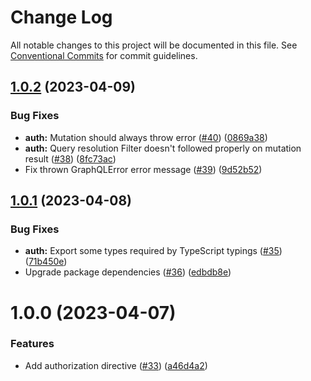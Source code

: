 # Change Log

All notable changes to this project will be documented in this file.
See [Conventional Commits](https://conventionalcommits.org) for commit guidelines.

## [1.0.2](https://github.com/ktutnik/graphql-directive/compare/@graphql-directive/auth@1.0.1...@graphql-directive/auth@1.0.2) (2023-04-09)

### Bug Fixes

- **auth:** Mutation should always throw error ([#40](https://github.com/ktutnik/graphql-directive/issues/40)) ([0869a38](https://github.com/ktutnik/graphql-directive/commit/0869a385c1259443dec3d72d1a45947be84b6976))
- **auth:** Query resolution Filter doesn't followed properly on mutation result ([#38](https://github.com/ktutnik/graphql-directive/issues/38)) ([8fc73ac](https://github.com/ktutnik/graphql-directive/commit/8fc73ac74a28c8e4719797b007400ff8ed51f690))
- Fix thrown GraphQLError error message ([#39](https://github.com/ktutnik/graphql-directive/issues/39)) ([9d52b52](https://github.com/ktutnik/graphql-directive/commit/9d52b521fb9e759f6824b8e0f5ceee5d43e20f31))

## [1.0.1](https://github.com/ktutnik/graphql-directive/compare/@graphql-directive/auth@1.0.0...@graphql-directive/auth@1.0.1) (2023-04-08)

### Bug Fixes

- **auth:** Export some types required by TypeScript typings ([#35](https://github.com/ktutnik/graphql-directive/issues/35)) ([71b450e](https://github.com/ktutnik/graphql-directive/commit/71b450eeff18bc55875815a5ab706c9b70135ff9))
- Upgrade package dependencies ([#36](https://github.com/ktutnik/graphql-directive/issues/36)) ([edbdb8e](https://github.com/ktutnik/graphql-directive/commit/edbdb8e2f1fa3ab5dd8d73c0ef6fd34e5057cf67))

# 1.0.0 (2023-04-07)

### Features

- Add authorization directive ([#33](https://github.com/ktutnik/graphql-directive/issues/33)) ([a46d4a2](https://github.com/ktutnik/graphql-directive/commit/a46d4a2211ad9117b33eaeffb0670d87167c7c24))

